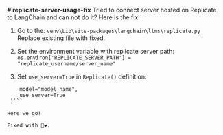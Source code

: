 **# replicate-server-usage-fix**
Tried to connect server hosted on Replicate to LangChain and can not do it? Here is the fix.

1. Go to the:
```venv\Lib\site-packages\langchain\llms\replicate.py```
Replace existing file with fixed.

2. Set the environment variable with replicate server path:
```os.environ['REPLICATE_SERVER_PATH'] = "replicate_username/server_name"```

3. Set `use_server=True` in `Replicate()` definition:
```llm = Replicate(
    model="model_name",
    use_server=True
 )```

Here we go!

Fixed with 🐍❤️. 
